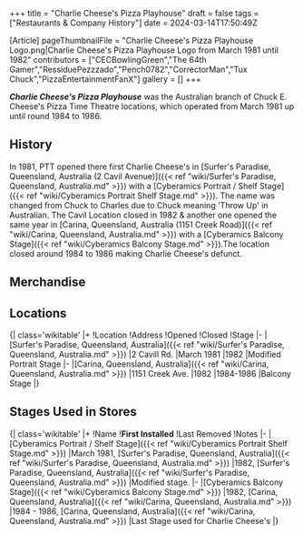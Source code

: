 +++
title = "Charlie Cheese's Pizza Playhouse"
draft = false
tags = ["Restaurants & Company History"]
date = 2024-03-14T17:50:49Z

[Article]
pageThumbnailFile = "Charlie Cheese's Pizza Playhouse Logo.png|Charlie Cheese's Pizza Playhouse Logo from March 1981 until 1982"
contributors = ["CECBowlingGreen","The 64th Gamer","RessiduePezzzado","Pench0782","CorrectorMan","Tux Chuck","PizzaEntertainmentFanX"]
gallery = []
+++


<b><i>Charlie Cheese's Pizza Playhouse</b></i> was the Australian branch of Chuck E. Cheese's Pizza Time Theatre locations, which operated from March 1981 up until round 1984 to 1986. 

<h2> History </h2>
In 1981, PTT opened there first Charlie Cheese's in [Surfer's Paradise, Queensland, Australia (2 Cavil Avenue)]({{< ref "wiki/Surfer's Paradise, Queensland, Australia.md" >}}) with a [Cyberamics Portrait / Shelf Stage]({{< ref "wiki/Cyberamics Portrait  Shelf Stage.md" >}}). The name was changed from Chuck to Charles due to Chuck meaning 'Throw Up' in Australian. The Cavil Location closed in 1982 & another one opened the same year in [Carina, Queensland, Australia (1151 Creek Road)]({{< ref "wiki/Carina, Queensland, Australia.md" >}}) with a [Cyberamics Balcony Stage]({{< ref "wiki/Cyberamics Balcony Stage.md" >}}).The location closed around 1984 to 1986 making Charlie Cheese's defunct.

<h2>Merchandise </h2>


<h2>Locations</h2>
{| class='wikitable'
|+
!Location
!Address
!Opened
!Closed
!Stage
|-
|[Surfer's Paradise, Queensland, Australia]({{< ref "wiki/Surfer's Paradise, Queensland, Australia.md" >}})
|2 Cavill Rd.
|March 1981
|1982
|Modified Portrait Stage
|-
|[Carina, Queensland, Australia]({{< ref "wiki/Carina, Queensland, Australia.md" >}})
|1151 Creek Ave.
|1982
|1984-1986
|Balcony Stage
|}

<h2> Stages Used in Stores </h2>
{| class='wikitable'
|+
!Name
!<b>First Installed</b>
!Last Removed
!Notes
|-
|[Cyberamics Portrait / Shelf Stage]({{< ref "wiki/Cyberamics Portrait  Shelf Stage.md" >}})
|March 1981, [Surfer's Paradise, Queensland, Australia]({{< ref "wiki/Surfer's Paradise, Queensland, Australia.md" >}})
|1982, [Surfer's Paradise, Queensland, Australia]({{< ref "wiki/Surfer's Paradise, Queensland, Australia.md" >}})
|Modified stage.
|-
|[Cyberamics Balcony Stage]({{< ref "wiki/Cyberamics Balcony Stage.md" >}})
|1982, [Carina, Queensland, Australia]({{< ref "wiki/Carina, Queensland, Australia.md" >}})
|1984 - 1986, [Carina, Queensland, Australia]({{< ref "wiki/Carina, Queensland, Australia.md" >}})
|Last Stage used for Charlie Cheese's
|}
